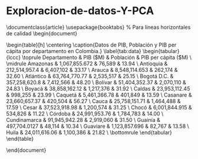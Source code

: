 # Exploracion-de-datos-Y-PCA
\documentclass{article}
\usepackage{booktabs} % Para líneas horizontales de calidad
\begin{document}

\begin{table}[h]
\centering
\caption{Datos de PIB, Población y PIB per cápita por departamento en Colombia.}
\label{tab:data}
\begin{tabular}{lccc}
\toprule
Departamento & PIB (\$M) & Población & PIB per cápita (\$M) \\
\midrule
Amazonas & 1,067,855.672 & 76,589 & 13.94 \\
Antioquia & 212,514,957.4 & 6,407,102 & 33.17 \\
Arauca & 8,548,114.653 & 262,174 & 32.60 \\
Atlántico & 63,764,770.77 & 2,535,517 & 25.15 \\
Bogotá D.C. & 357,258,620.8 & 7,412,566 & 48.20 \\
Bolívar & 51,404,352.37 & 2,070,110 & 24.83 \\
Boyacá & 38,858,162.12 & 1,217,376 & 31.92 \\
Caldas & 23,953,112.45 & 998,255 & 23.99 \\
Caquetá & 5,461,366.78 & 401,849 & 13.59 \\
Casanare & 23,660,657.37 & 420,504 & 56.27 \\
Cauca & 25,758,151.71 & 1,464,488 & 17.59 \\
Cesar & 37,523,918.98 & 1,200,574 & 31.25 \\
Chocó & 6,001,844.915 & 534,826 & 11.22 \\
Córdoba & 24,991,953.76 & 1,784,783 & 14.00 \\
Cundinamarca & 91,945,942.28 & 2,919,060 & 31.50 \\
Guainía & 497,704.0127 & 48,114 & 10.34 \\
Guaviare & 1,123,857.696 & 82,767 & 13.58 \\
Huila & 24,011,616.06 & 1,100,386 & 21.82 \\
\bottomrule
\end{tabular}
\end{table}

\end{document}
